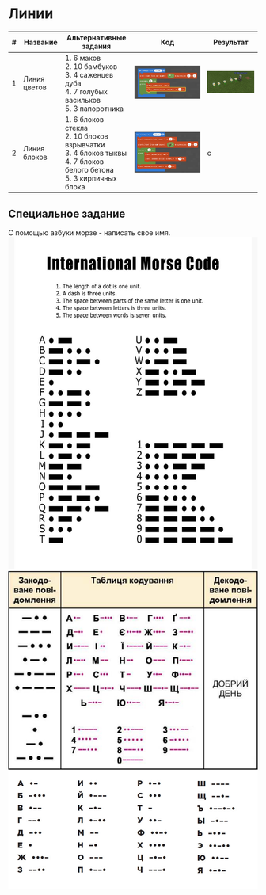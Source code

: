 # Линии
|#|Название|Альтернативные задания|Код|Результат|
|---|---|---|---|---|
|1|Линия цветов| 1. 6 маков <br> 2. 10 бамбуков <br> 3. 4 саженцев дуба <br> 4. 7 голубых васильков<br> 5. 3 папоротника|<a href = 'https://makecode.com/_RCyK9D142F1H'><img src = './img/fline.jpg'></a>|<img src = './img/fline_res.png' width=300>|
|2|Линия блоков| 1. 6 блоков стекла <br> 2. 10 блоков взрывчатки <br> 3. 4 блоков тыквы <br> 4. 7 блоков белого бетона<br> 5. 3 кирпичных блока|<a href = 'https://makecode.com/_Jq8eFa0EUUyJ'><img src = './img/bline.png'></a>|c|
## Специальное задание
С помощью азбуки морзе - написать свое имя.  
<img src = './img/morse_code_en.jpeg' width = 600>  
<img src = './img/morse_code_ua.jpeg' width = 600>  
<img src = './img/morse_code_ru.jpeg' width = 600>  
